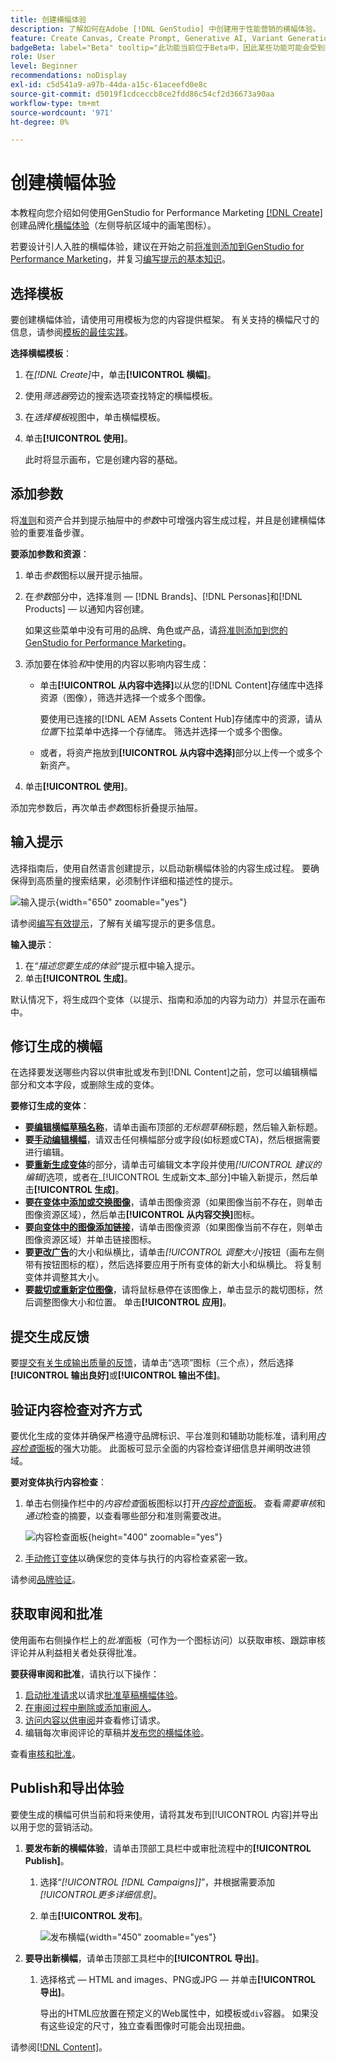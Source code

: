 ```yaml
---
title: 创建横幅体验
description: 了解如何在Adobe [!DNL GenStudio] 中创建用于性能营销的横幅体验。
feature: Create Canvas, Create Prompt, Generative AI, Variant Generation, Content Generation
badgeBeta: label="Beta" tooltip="此功能当前位于Beta中，因此某些功能可能会受到限制或发生更改。"
role: User
level: Beginner
recommendations: noDisplay
exl-id: c5d541a9-a97b-44da-a15c-61aceefd0e8c
source-git-commit: d5019f1cdceccb8ce2fdd86c54cf2d36673a90aa
workflow-type: tm+mt
source-wordcount: '971'
ht-degree: 0%

---
```


# 创建横幅体验

本教程向您介绍如何使用GenStudio for Performance Marketing [[!DNL Create]](/help/user-guide/create/overview.md)创建品牌化[横幅体验](banner-experiences.md)（左侧导航区域中的画笔图标）。

若要设计引人入胜的横幅体验，建议在开始之前[将准则添加到GenStudio for Performance Marketing](/help/user-guide/guidelines/add-guidelines.md)，并复习[编写提示的基本知识](/help/user-guide/effective-prompts.md)。

## 选择模板

要创建横幅体验，请使用可用模板为您的内容提供框架。 有关支持的横幅尺寸的信息，请参阅[模板的最佳实践](/help/user-guide/content/best-practices-for-templates.md#follow-channel-specific-template-guidelines)。

**选择横幅模板**：

1. 在&#x200B;_[!DNL Create]_&#x200B;中，单击&#x200B;**[!UICONTROL 横幅]**。
1. 使用&#x200B;_筛选器_&#x200B;旁边的搜索选项查找特定的横幅模板。
1. 在&#x200B;_选择模板_&#x200B;视图中，单击横幅模板。
1. 单击&#x200B;**[!UICONTROL 使用]**。

   此时将显示画布，它是创建内容的基础。

## 添加参数

将[准则](/help/user-guide/guidelines/overview.md)和资产合并到提示抽屉中的&#x200B;_参数_&#x200B;中可增强内容生成过程，并且是创建横幅体验的重要准备步骤。

**要添加参数和资源**：

1. 单击&#x200B;_参数_&#x200B;图标以展开提示抽屉。
1. 在&#x200B;_参数_&#x200B;部分中，选择准则 — [!DNL Brands]、[!DNL Personas]和[!DNL Products] — 以通知内容创建。

   如果这些菜单中没有可用的品牌、角色或产品，请[将准则添加到您的GenStudio for Performance Marketing](/help/user-guide/guidelines/add-guidelines.md)。

1. 添加要在体验&#x200B;*和*&#x200B;中使用的内容以影响内容生成：
   * 单击&#x200B;**[!UICONTROL 从内容中选择]**&#x200B;以从您的[!DNL Content]存储库中选择资源（图像），筛选并选择一个或多个图像。

     要使用已连接的[!DNL AEM Assets Content Hub]存储库中的资源，请从&#x200B;_位置_&#x200B;下拉菜单中选择一个存储库。 筛选并选择一个或多个图像。

   * 或者，将资产拖放到&#x200B;**[!UICONTROL 从内容中选择]**&#x200B;部分以上传一个或多个新资产。
1. 单击&#x200B;**[!UICONTROL 使用]**。

添加完参数后，再次单击&#x200B;_参数_&#x200B;图标折叠提示抽屉。

## 输入提示

选择指南后，使用自然语言创建提示，以启动新横幅体验的内容生成过程。 要确保得到高质量的搜索结果，必须制作详细和描述性的提示。

![输入提示](/help/assets/prompt-displayad.png){width="650" zoomable="yes"}

请参阅[编写有效提示](/help/user-guide/effective-prompts.md)，了解有关编写提示的更多信息。

**输入提示**：

1. 在&#x200B;_“描述您要生成的体验”_&#x200B;提示框中输入提示。
1. 单击&#x200B;**[!UICONTROL 生成]**。

默认情况下，将生成四个变体（以提示、指南和添加的内容为动力）并显示在画布中。

## 修订生成的横幅

在选择要发送哪些内容以供审批或发布到[!DNL Content]之前，您可以编辑横幅部分和文本字段，或删除生成的变体。

**要修订生成的变体**：

* **要[编辑横幅草稿名称](/help/user-guide/create/manage-variants.md#change-draft-name)**，请单击画布顶部的&#x200B;_无标题草稿_&#x200B;标题，然后输入新标题。
* **要[手动编辑横幅](/help/user-guide/create/manage-variants.md#manually-edit-text)**，请双击任何横幅部分或字段(如标题或CTA)，然后根据需要进行编辑。
* **要[重新生成变体](/help/user-guide/create/manage-variants.md#re-generate-sections)**&#x200B;的部分，请单击可编辑文本字段并使用&#x200B;_[!UICONTROL 建议的编辑]_&#x200B;选项，或者在_[!UICONTROL 生成新文本_部分]中输入新提示，然后单击&#x200B;**[!UICONTROL 生成]**。
* **要[在变体中添加或交换图像](/help/user-guide/create/manage-variants.md#swap-image)**，请单击图像资源（如果图像当前不存在，则单击图像资源区域），然后单击&#x200B;**[!UICONTROL 从内容交换]**&#x200B;图标。
* **要[向变体中的图像添加链接](/help/user-guide/create/manage-variants.md#add-image-link)**，请单击图像资源（如果图像当前不存在，则单击图像资源区域）并单击链接图标。
* **要[更改广告](/help/user-guide/create/manage-variants.md#change-aspect-ratio)**&#x200B;的大小和纵横比，请单击&#x200B;_[!UICONTROL 调整大小]_&#x200B;按钮（画布左侧带有按钮图标的框），然后选择要应用于所有变体的新大小和纵横比。 将复制变体并调整其大小。
* **要[裁切或重新定位图像](/help/user-guide/create/manage-variants.md#crop-assets)**，请将鼠标悬停在该图像上，单击显示的裁切图标，然后调整图像大小和位置。 单击&#x200B;**[!UICONTROL 应用]**。

<!-- # Preview for device
When revising and preparing email experiences, you can toggle between previews for desktop and mobile views to ensure coherence and visual appeal of draft variants.
**To preview variants for desktop and mobile devices** toggle the device preview option—between **desktop** and **mobile**—in the right menu bar (computer and phone icons) to preview how variants appear. -->

## 提交生成反馈

要[提交有关生成输出质量的反馈](/help/user-guide/create/manage-variants.md#generation-feedback)，请单击“选项”图标（三个点），然后选择&#x200B;**[!UICONTROL 输出良好]**&#x200B;或&#x200B;**[!UICONTROL 输出不佳]**。

## 验证内容检查对齐方式

要优化生成的变体并确保严格遵守品牌标识、平台准则和辅助功能标准，请利用&#x200B;[_内容检查_&#x200B;面板](/help/user-guide/guidelines/brand-validation.md#content-check-panel)的强大功能。 此面板可显示全面的内容检查详细信息并阐明改进领域。

**要对变体执行内容检查**：

1. 单击右侧操作栏中的&#x200B;_内容检查_&#x200B;面板图标以打开&#x200B;[_内容检查_&#x200B;面板](/help/user-guide/guidelines/brand-validation.md#content-check-panel)。 查看&#x200B;_需要审核_&#x200B;和&#x200B;_通过_&#x200B;检查的摘要，以查看哪些部分和准则需要改进。

   ![_内容检查_&#x200B;面板](/help/assets/content-check-panel.png){height="400" zoomable="yes"}

1. [手动修订变体](#revise-generated-variants)以确保您的变体与执行的内容检查紧密一致。

请参阅[品牌验证](/help/user-guide/guidelines/brand-validation.md)。

## 获取审阅和批准

使用画布右侧操作栏上的&#x200B;_批准_&#x200B;面板（可作为一个图标访问）以获取审核、跟踪审核评论并从利益相关者处获得批准。

**要获得审阅和批准**，请执行以下操作：

1. [启动批准请求](/help/user-guide/approvals/request-review.md)以请求[批准草稿横幅体验](/help/user-guide/approvals/approve-content.md)。
1. [在审阅过程中删除或添加审阅人](/help/user-guide/approvals/review-and-edit.md#manage-approvals)。
1. [访问内容以供审阅](/help/user-guide/approvals/review-and-edit.md#access-content-for-review)并查看修订请求。
1. 编辑每次审阅评论的草稿并[发布您的横幅体验](#publish-and-export-experience)。

查看[审核和批准](/help/user-guide/approvals/overview.md)。

## Publish和导出体验

要使生成的横幅可供当前和将来使用，请将其发布到[!UICONTROL 内容]并导出以用于您的营销活动。

1. **要发布新的横幅体验**，请单击顶部工具栏中或审批流程中的&#x200B;**[!UICONTROL Publish]**。
   1. 选择“_[!UICONTROL [!DNL Campaigns]]_”，并根据需要添加&#x200B;_[!UICONTROL &#x200B;更多详细信息&#x200B;]_。
   1. 单击&#x200B;**[!UICONTROL 发布]**。

      ![发布横幅](/help/assets/publish-displayad.png){width="450" zoomable="yes"}

1. **要导出新横幅**，请单击顶部工具栏中的&#x200B;**[!UICONTROL 导出]**。
   1. 选择格式 — HTML and images、PNG或JPG — 并单击&#x200B;**[!UICONTROL 导出]**。

      导出的HTML应放置在预定义的Web属性中，如模板或`div`容器。 如果没有这些设定的尺寸，独立查看图像时可能会出现扭曲。

请参阅[[!DNL Content]](/help/user-guide/content/overview.md#search-and-find-approved-content)。

